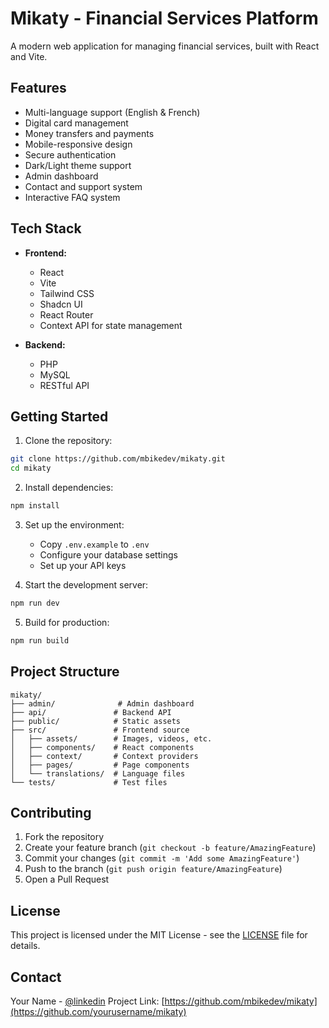# Mikaty - Financial Services Platform

A modern web application for managing financial services, built with React and Vite.

## Features

- Multi-language support (English & French)
- Digital card management
- Money transfers and payments
- Mobile-responsive design
- Secure authentication
- Dark/Light theme support
- Admin dashboard
- Contact and support system
- Interactive FAQ system

## Tech Stack

- **Frontend:**
  - React
  - Vite
  - Tailwind CSS
  - Shadcn UI
  - React Router
  - Context API for state management

- **Backend:**
  - PHP
  - MySQL
  - RESTful API

## Getting Started

1. Clone the repository:
```bash
git clone https://github.com/mbikedev/mikaty.git
cd mikaty
```

2. Install dependencies:
```bash
npm install
```

3. Set up the environment:
   - Copy `.env.example` to `.env`
   - Configure your database settings
   - Set up your API keys

4. Start the development server:
```bash
npm run dev
```

5. Build for production:
```bash
npm run build
```

## Project Structure

```
mikaty/
├── admin/              # Admin dashboard
├── api/               # Backend API
├── public/            # Static assets
├── src/               # Frontend source
│   ├── assets/        # Images, videos, etc.
│   ├── components/    # React components
│   ├── context/       # Context providers
│   ├── pages/         # Page components
│   └── translations/  # Language files
└── tests/             # Test files
```

## Contributing

1. Fork the repository
2. Create your feature branch (`git checkout -b feature/AmazingFeature`)
3. Commit your changes (`git commit -m 'Add some AmazingFeature'`)
4. Push to the branch (`git push origin feature/AmazingFeature`)
5. Open a Pull Request

## License

This project is licensed under the MIT License - see the [LICENSE](LICENSE) file for details.

## Contact

Your Name - [@linkedin](https://www.linkedin.com/company/mikatyofficial/)
Project Link: [https://github.com/mbikedev/mikaty](https://github.com/yourusername/mikaty) 